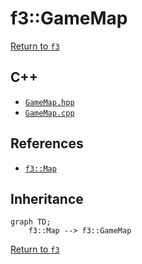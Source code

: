 # f3::GameMap

[Return to `f3`](/docs/f3.md)

## C++

- [`GameMap.hpp`](/src/f3/GameMap.hpp)
- [`GameMap.cpp`](/src/f3/GameMap.cpp)

## References

- [`f3::Map`](/docs/f3/Map.md)

## Inheritance

```mermaid
graph TD;
    f3::Map --> f3::GameMap
```

[Return to `f3`](/docs/f3.md)